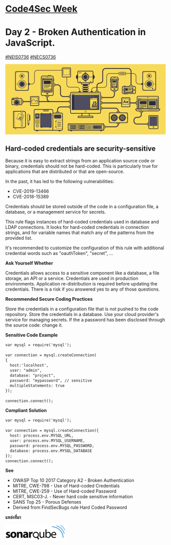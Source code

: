 # [Code4Sec Week](https://www.facebook.com/hashtag/code4sec)
# Day 2 - Broken Authentication in JavaScript.
[#NEIS0736](https://www.facebook.com/hashtag/neis0736) [#NECS0736](https://www.facebook.com/hashtag/necs0736)

![JavaScript](/images/JS.gif)

## Hard-coded credentials are security-sensitive

Because it is easy to extract strings from an application source code or binary, credentials should not be hard-coded. This is particularly true for applications that are distributed or that are open-source.

In the past, it has led to the following vulnerabilities:

* CVE-2019-13466
* CVE-2018-15389

Credentials should be stored outside of the code in a configuration file, a database, or a management service for secrets.

This rule flags instances of hard-coded credentials used in database and LDAP connections. It looks for hard-coded credentials in connection strings, and for variable names that match any of the patterns from the provided list.

It's recommended to customize the configuration of this rule with additional credential words such as "oauthToken", "secret", ...

**Ask Yourself Whether**

Credentials allows access to a sensitive component like a database, a file storage, an API or a service.
Credentials are used in production environments.
Application re-distribution is required before updating the credentials.
There is a risk if you answered yes to any of those questions.

**Recommended Secure Coding Practices**

Store the credentials in a configuration file that is not pushed to the code repository.
Store the credentials in a database.
Use your cloud provider's service for managing secrets.
If the a password has been disclosed through the source code: change it.

**Sensitive Code Example**
```
var mysql = require('mysql');

var connection = mysql.createConnection(
{
  host:'localhost',
  user: "admin",
  database: "project",
  password: "mypassword", // sensitive
  multipleStatements: true
});

connection.connect();
```

**Compliant Solution**

```
var mysql = require('mysql');

var connection = mysql.createConnection({
  host: process.env.MYSQL_URL,
  user: process.env.MYSQL_USERNAME,
  password: process.env.MYSQL_PASSWORD,
  database: process.env.MYSQL_DATABASE
});
connection.connect();
```

**See**
* OWASP Top 10 2017 Category A2 - Broken Authentication
* MITRE, CWE-798 - Use of Hard-coded Credentials
* MITRE, CWE-259 - Use of Hard-coded Password
* CERT, MSC03-J. - Never hard code sensitive information
* SANS Top 25 - Porous Defenses
* Derived from FindSecBugs rule Hard Coded Password

**แหล่งที่มา**

[<img src="/images/sonarqube.svg" alt="SonarQube" height="50">](https://rules.sonarsource.com/javascript/RSPEC-2077)
